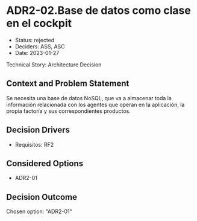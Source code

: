 # ADR2-02.Base de datos como clase en el cockpit

* Status: rejected
* Deciders: ASS, ASC
* Date: 2023-01-27

Technical Story: Architecture Decision

## Context and Problem Statement

Se necesita una base de datos NoSQL, que va a almacenar toda la información relacionada con los agentes que operan en la aplicación, la propia factoría y sus correspondientes productos.

## Decision Drivers

* Requisitos: RF2

## Considered Options

* ADR2-01

## Decision Outcome

Chosen option: "ADR2-01"
